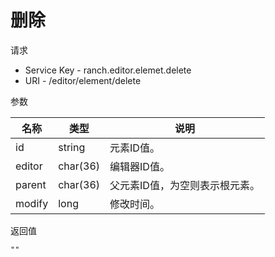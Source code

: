 # 删除

请求
- Service Key - ranch.editor.elemet.delete
- URI - /editor/element/delete

参数

|名称|类型|说明|
|---|---|---|
|id|string|元素ID值。|
|editor|char(36)|编辑器ID值。|
|parent|char(36)|父元素ID值，为空则表示根元素。|
|modify|long|修改时间。|

返回值
```
""
```